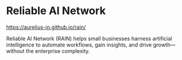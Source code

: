 # Reliable AI Network 

https://aurelius-in.github.io/rain/

Reliable AI Network (RAIN) helps small businesses harness artificial intelligence to automate workflows, gain insights, and drive growth—without the enterprise complexity.
